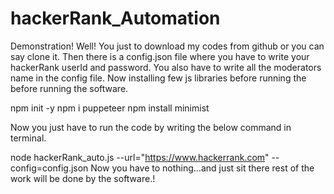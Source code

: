 # hackerRank_Automation
Demonstration!
Well! You just to download my codes from github or you can say clone it.
Then there is a config.json file where you have to write your hackerRank userId and password.
You also have to write all the moderators name in the config file. 
Now installing few js libraries before running the before running the software.

npm init -y
npm i puppeteer
npm install minimist

Now you just have to run the code by writing the below command in terminal.

node hackerRank_auto.js --url="https://www.hackerrank.com" --config=config.json
Now you have to nothing…and just sit there rest of the work will be done by the software.!
